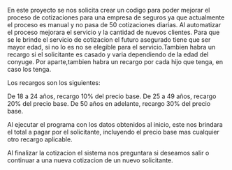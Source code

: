 En este proyecto se nos solicita crear un codigo para poder mejorar el proceso de cotizaciones para una empresa de seguros ya que actualmente el proceso es manual y no pasa de 50 cotizaciones diarias. Al automatizar el proceso mejorara el servicio y la cantidad de nuevos clientes.
Para que se le brinde el servicio de cotizacion el futuro asegurado tiene que ser mayor edad, si no lo es no se elegible para el servicio.Tambien habra un recargo si el solicitante es casado y varia dependiendo de la edad del conyuge. Por aparte,tambien habra un recargo por cada hijo que tenga, en caso los tenga.


Los recargos son los siguientes:

De 18 a 24 años, recargo 10% del precio base.
De 25 a 49 años, recargo 20% del precio base.
De 50 años en adelante, recargo 30% del precio base.

Al ejecutar el programa con los datos obtenidos al inicio, este nos brindara el total a pagar por el solicitante, incluyendo el precio base mas cualquier otro recargo aplicable.

Al finalizar la cotizacion el sistema nos preguntara si deseamos salir o continuar a una nueva cotizacion de un nuevo solicitante.

